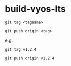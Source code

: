 # build-vyos-lts

    git tag <tagname>
    
    git push origin <tag>
    
e.g.

    git tag v1.2.4
    
    git push origin v1.2.4
